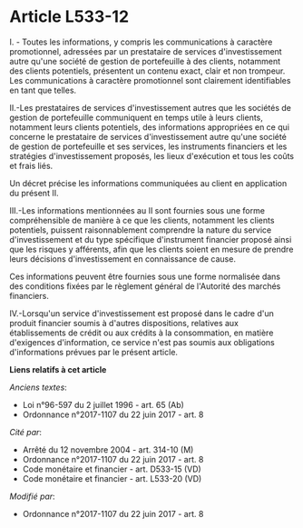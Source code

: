 # Article L533-12

I. - Toutes les informations, y compris les communications à caractère promotionnel, adressées par un prestataire de services
d'investissement autre qu'une société de gestion de portefeuille à des clients, notamment des clients potentiels, présentent
un contenu exact, clair et non trompeur. Les communications à caractère promotionnel sont clairement identifiables en tant
que telles.

II.-Les prestataires de services d'investissement autres que les sociétés de gestion de portefeuille communiquent en temps
utile à leurs clients, notamment leurs clients potentiels, des informations appropriées en ce qui concerne le prestataire de
services d'investissement autre qu'une société de gestion de portefeuille et ses services, les instruments financiers et les
stratégies d'investissement proposés, les lieux d'exécution et tous les coûts et frais liés.

Un décret précise les informations communiquées au client en application du présent II.

III.-Les informations mentionnées au II sont fournies sous une forme compréhensible de manière à ce que les clients,
notamment les clients potentiels, puissent raisonnablement comprendre la nature du service d'investissement et du type
spécifique d'instrument financier proposé ainsi que les risques y afférents, afin que les clients soient en mesure de prendre
leurs décisions d'investissement en connaissance de cause.

Ces informations peuvent être fournies sous une forme normalisée dans des conditions fixées par le règlement général de
l'Autorité des marchés financiers.

IV.-Lorsqu'un service d'investissement est proposé dans le cadre d'un produit financier soumis à d'autres dispositions,
relatives aux établissements de crédit ou aux crédits à la consommation, en matière d'exigences d'information, ce service
n'est pas soumis aux obligations d'informations prévues par le présent article.

**Liens relatifs à cet article**

_Anciens textes_:

  - Loi n°96-597 du 2 juillet 1996 - art. 65 (Ab)
  - Ordonnance n°2017-1107 du 22 juin 2017 - art. 8

_Cité par_:

  - Arrêté du 12 novembre 2004 - art. 314-10 (M)
  - Ordonnance n°2017-1107 du 22 juin 2017 - art. 8
  - Code monétaire et financier - art. D533-15 (VD)
  - Code monétaire et financier - art. L533-20 (VD)

_Modifié par_:

  - Ordonnance n°2017-1107 du 22 juin 2017 - art. 8
